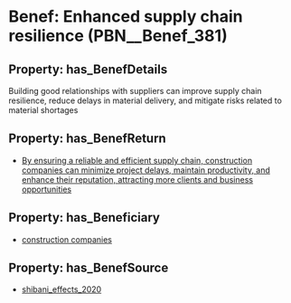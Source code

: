 # Benef: __Enhanced supply chain resilience__ (PBN__Benef_381)

## Property: has_BenefDetails

Building good relationships with suppliers can improve supply chain resilience, reduce delays in material delivery, and mitigate risks related to material shortages

## Property: has_BenefReturn

* [By ensuring a reliable and efficient supply chain, construction companies can minimize project delays, maintain productivity, and enhance their reputation, attracting more clients and business opportunities](../BenefReturn/PBN__BenefReturn_409)

## Property: has_Beneficiary

* [construction companies](../Stakeholder/PBN__Stakeholder_181)

## Property: has_BenefSource

* [shibani_effects_2020](../Article/PBN__Article_75)


